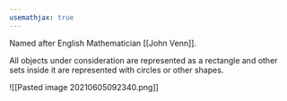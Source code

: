 ```yaml
---
usemathjax: true
---
```


Named after English Mathematician [[John Venn]].

All objects under consideration are represented as a rectangle and other sets inside it are represented with circles or other shapes.

![[Pasted image 20210605092340.png]]